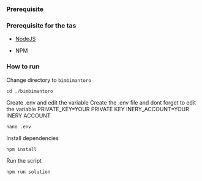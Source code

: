### Prerequisite
### Prerequisite for the tas

- [NodeJS](https://nodejs.org/en/)

- NPM



### How to run

Change directory to ```bimbimantoro```

```shell
cd ./bimbimantoro
```

Create .env and edit the variable
Create the .env file and dont forget to edit the variable
PRIVATE_KEY=YOUR PRIVATE KEY
INERY_ACCOUNT=YOUR INERY ACCOUNT

```shell
nano .env
```

Install dependencies

```shell
npm install
```

Run the script

```
npm run solution
```
